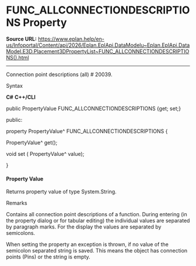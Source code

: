# FUNC_ALLCONNECTIONDESCRIPTIONS Property

**Source URL:** https://www.eplan.help/en-us/Infoportal/Content/api/2026/Eplan.EplApi.DataModelu~Eplan.EplApi.DataModel.E3D.Placement3DPropertyList~FUNC_ALLCONNECTIONDESCRIPTIONS().html

---

Connection point descriptions (all) # 20039.

Syntax

**C#**
**C++/CLI**


public PropertyValue FUNC_ALLCONNECTIONDESCRIPTIONS {get; set;}

public:

property PropertyValue^ FUNC_ALLCONNECTIONDESCRIPTIONS {

   PropertyValue^ get();

   void set (    PropertyValue^ value);

}


#### Property Value

Returns property value of type System.String.

Remarks

Contains all connection point descriptions of a function. During entering (in the property dialog or for tabular editing) the individual values are separated by paragraph marks. For the display the values are separated by semicolons.

When setting the property an exception is thrown, if no value of the semicolon separated string is saved. This means the object has connection points (Pins) or the string is empty.
